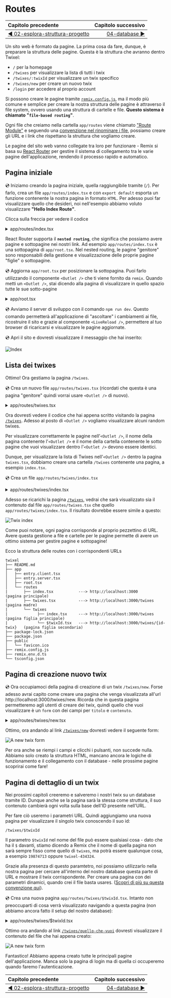 # Routes

| Capitolo precedente  | Capitolo successivo     |
| :--------------- | ---------------: |
| [◀︎ 02-esplora-struttura-progetto](../02-esplora-struttura-progetto)| [04-database ▶︎](../04-database) |


Un sito web è formato da pagine. La prima cosa da fare, dunque, è preparare la struttura delle pagine. Questa è la struttura che avranno dentro Twixel:


* `/` per la homepage
* `/twixes` per visualizzare la lista di tutti i twix
* `/twixes/:twixId` per visualizzare un twix specifico
* `/twixes/new` per creare un nuovo twix
* `/login` per accedere al proprio account

Si possono creare le pagine tramite [`remix.config.js`](https://remix.run/docs/en/v1.3.2-pre.0/api/conventions#remixconfigjs), ma il modo più comune e semplice per creare la nostra struttura delle pagine è attraverso il file system, ovvero usando una struttura di cartelle e file. **Questo sistema è chiamato "`file-based routing`"**.

Ogni file che creiamo nella cartella `app/routes` viene chiamato ["Route Module"](https://remix.run/docs/en/v1.3.2-pre.0/api/conventions#route-module-api) e seguendo una [convenzione nel rinominare i file](https://remix.run/docs/en/v1.3.2-pre.0/api/conventions#file-name-conventions), possiamo creare gli URL e i link che rispettano la struttura che vogliamo creare. 

Le pagine del sito web vanno collegate tra loro per funzionare - Remix si basa su [React Router](https://reactrouter.com/) per gestire il sistema di collegamento tra le varie pagine dell'applicazione, rendendo il processo rapido e automatico.

## Pagina iniziale

💿 Iniziamo creando la pagina iniziale, quella raggiungibile tramite (`/`). Per farlo, crea un file `app/routes/index.tsx` e con `export default` esporta un funzione contenente la nostra pagina in formato `HTML`. Per adesso puoi far visualizzare quello che desideri, noi nell'esempio abbiamo voluto visualizzare **"Hello Index Route"**.

Clicca sulla freccia per vedere il codice

<details>

<summary>app/routes/index.tsx</summary>

```tsx filename=app/routes/index.tsx
export default function IndexRoute() {
  return <div>Hello Index Route</div>;
}
```

</details>

React Router supporta il **`nested routing`**, che significa che possiamo avere pagine e sottopagine nei nostri link. Ad esempio `app/routes/index.tsx` è una sottopagina di `app/root.tsx`. Nel nested routing, le pagine "genitore" sono responsabili della gestione e visualizzazione delle proprie pagine "figlie" o sottopagine.

💿 Aggiorna `app/root.tsx` per posizionare la sottopagina. Puoi farlo utilizzando il componente `<Outlet />` che ti viene fornito da `remix`. Quando metti un `<Outlet />`, stai dicendo alla pagina di visualizzare in quello spazio tutte le sue sotto-pagine

<details>

<summary>app/root.tsx</summary>

```tsx filename=app/root.tsx lines=[1,11]
import { LiveReload, Outlet } from "remix";

export default function App() {
  return (
    <html lang="en">
      <head>
        <meta charSet="utf-8" />
        <title>Remix: So great, it's funny!</title>
      </head>
      <body>
        <Outlet />
        <LiveReload />
      </body>
    </html>
  );
}
```

</details>

💿 Avviamo il server di sviluppo con il comando `npm run dev`. Questo comando permetterà all'applicazione di "ascoltare" i cambiamenti ai file, ricostruire il sito e grazie al componente `<LiveReload />`, permettere al tuo browser di ricaricarsi e visualizzare le pagine aggiornate.

💿 Apri il sito e dovresti visualizzare il messaggio che hai inserito:

![Index](/assets/03/hello-world.png)

## Lista dei twixes

Ottimo! Ora gestiamo la pagina `/twixes`.

💿 Crea un nuovo file `app/routes/twixes.tsx` (ricordati che questa è una pagina "genitore" quindi vorrai usare `<Outlet />` di nuovo).

<details>

<summary>app/routes/twixes.tsx</summary>

```tsx filename=app/routes/twixes.tsx
import { Outlet } from "remix";

export default function TwixesRoute() {
  return (
    <div>
      <h1>Twixes 💬</h1>
      <main>
        <Outlet />
      </main>
    </div>
  );
}
```

</details>

Ora dovresti vedere il codice che hai appena scritto visitando la pagina [`/twixes`](http://localhost:3000/twixes). Adesso al posto di `<Outlet />` vogliamo visualizzare alcuni random twixes.

Per visualizzare correttamente le pagine nell'`<Outlet />`, il nome della pagina contenente l'`<Outlet />` e il nome della cartella contenente le sotto pagine che vuoi visualizzare dentro l'`<Outlet />` devono essere identici. 

Dunque, per visualizzare la lista di Twixes nell'`<Outlet />` dentro la pagina `twixes.tsx`, dobbiamo creare una cartella `/twixes` contenente una pagina, a esempio `index.tsx`.

💿 Crea un file `app/routes/twixes/index.tsx`

<details>

<summary>app/routes/twixes/index.tsx</summary>

```tsx filename=app/routes/twixes/index.tsx
export default function TwixesIndexRoute() {
  return (
    <div>
      <p>Qui c'è un twix random:</p>
      <p>
        I was wondering why the frisbee was getting bigger,
        then it hit me.
      </p>
    </div>
  );
}
```

</details>

Adesso se ricarichi la pagina [`/twixes`](http://localhost:3000/twixes), vedrai che sarà visualizzato sia il contenuto dal file `app/routes/twixes.tsx` che quello `app/routes/twixes/index.tsx`. Il risultato dovrebbe essere simile a questo:

![Twix index](/assets/03/twixes.png)

Come puoi notare, ogni pagina corrisponde al proprio pezzettino di URL. Avere questa gestione a file e cartelle per le pagine permette di avere un ottimo sistema per gestire pagine e sottopagine!

Ecco la struttura delle routes con i corrispondenti URLs

```
twixel
├── README.md
├── app
│   ├── entry.client.tsx
│   ├── entry.server.tsx
│   ├── root.tsx
│   └── routes
|       ├── index.tsx           ---> http://localhost:3000                    (pagina principale)
|       ├── twixes.tsx          ---> http://localhost:3000/twixes             (pagina madre)
|       └── twixes
|             ├── index.tsx     ---> http://localhost:3000/twixes             (pagina figlia principale)
|             └── $twixId.tsx   ---> http://localhost:3000/twixes/{id-twix}   (pagina figlia secondaria)
├── package-lock.json
├── package.json
├── public
│   └── favicon.ico
├── remix.config.js
├── remix.env.d.ts
└── tsconfig.json
```

## Pagina di creazione nuovo twix

💿 Ora occupiamoci della pagina di creazione di un twix `/twixes/new`. Forse adesso avrai capito come creare una pagina che venga visualizzata all'url http://localhost:3000/twixes/new. Ricorda che in questa pagina permetteremo agli utenti di creare dei twix, quindi quello che vuoi visualizzare è un `form` con dei campi per `titolo` e `contenuto`.

<details>

<summary>app/routes/twixes/new.tsx</summary>

```tsx filename=app/routes/twixes/new.tsx
export default function NewTwixRoute() {
  return (
    <div>
      <p>Add your own hilarious twix</p>
      <form method="post">
        <div>
          <label>
            Titolo: <input type="text" name="title" />
          </label>
        </div>
        <div>
          <label>
            Contenuto: <textarea name="content" />
          </label>
        </div>
        <div>
          <button type="submit" className="button">
            Aggiungi
          </button>
        </div>
      </form>
    </div>
  );
}
```

</details>

Ottimo, ora andando al link [`/twixes/new`](http://localhost:3000/twixes/new) dovresti vedere il seguente form:

![A new twix form](/assets/03/twixes-new.png)

Per ora anche se riempi i campi e clicchi i pulsanti, non succede nulla. Abbiamo solo creato la struttura HTML, mancano ancora le logiche di funzionamento e il collegamento con il database - nelle prossime pagine scoprirai come fare!

## Pagina di dettaglio di un twix

Nei prossimi capitoli creeremo e salveremo i nostri twix su un database tramite ID. Dunque anche se la pagina sarà la stessa come struttura, il suo contenuto cambierà ogni volta sulla base dell'ID presente nell'URL. 

Per fare ciò useremo i parametri URL. Quindi aggiungiamo una nuova pagina per visualizzare il singolo twix conoscendo il suo id: 

`/twixes/$twixId`

Il parametro `$twixId` nel nome del file può essere qualsiasi cosa - dato che ha il `$` davanti, stiamo dicendo a Remix che il nome di quella pagina non sarà sempre fisso come quello di `twixes`, ma potrà essere qualunque cosa, a esempio `19874713` oppure `twixel-434324`.

Grazie alla presenza di questo paramtetro, noi possiamo utilizzarlo nella nostra pagina per cercare all'interno del nostro database questa parte di URL e mostrare il twix corrispondente. Per creare una pagina con dei parametri dinamici, quando crei il file basta usare`$`. ([Scopri di più su questa convenzione qui](https://remix.run/docs/en/v1.3.2-pre.0/api/conventions#file-name-conventions)).

💿 Crea una nuova pagina `app/routes/twixes/$twixId.tsx`. Intanto non preoccuparti di cosa verrà visualizzato navigando a questa pagina (non abbiamo ancora fatto il setup del nostro database):

<details>

<summary>app/routes/twixes/$twixId.tsx</summary>

```tsx filename=app/routes/twixes/$twixId.tsx
export default function TwixRoute() {
  return (
    <div>
      <p>Here's your hilarious twix:</p>
      <p>
        Why don't you find hippopotamuses hiding in trees?
        They're really good at it.
      </p>
    </div>
  );
}
```

</details>

Ottimo ora andando al link [`/twixes/quello-che-vuoi`](http://localhost:3000/twixes/test) dovresti visualizzare il contenuto del file che hai appena creato:

![A new twix form](/assets/03/random-twix.png)

Fantastico! Abbiamo appena creato tutte le principali pagine dell'applicazione. Manca solo la pagina di login ma di quella ci occuperemo quando faremo l'autenticazione.

| Capitolo precedente  | Capitolo successivo     |
| :--------------- | ---------------: |
| [◀︎ 02-esplora-struttura-progetto](../02-esplora-struttura-progetto)| [04-database ▶︎](../04-database) |